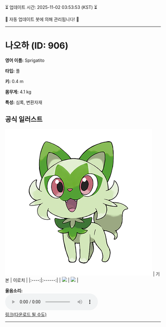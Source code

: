 
⏳ 업데이트 시간: 2025-11-02 03:53:53 (KST) ⏳

🤖 자동 업데이트 봇에 의해 관리됩니다! 🤖

---

# 나오하 (ID: 906)
**영어 이름:** Sprigatito

**타입:** 풀

**키:** 0.4 m

**몸무게:** 4.1 kg

**특성:** 심록, 변환자재

## 공식 일러스트
![](https://raw.githubusercontent.com/PokeAPI/sprites/master/sprites/pokemon/other/official-artwork/906.png)
| 기본 | 이로치 |
|:----:|:------:|
| <img src="http://play.pokemonshowdown.com/sprites/ani/sprigatito.gif" width="200"> | <img src="http://play.pokemonshowdown.com/sprites/ani-shiny/sprigatito.gif" width="200"> |

**울음소리:**<br><audio controls src="https://raw.githubusercontent.com/PokeAPI/cries/main/cries/pokemon/latest/906.ogg"></audio><br> [링크(다운로드 될 수도)](https://raw.githubusercontent.com/PokeAPI/cries/main/cries/pokemon/latest/906.ogg)


---
